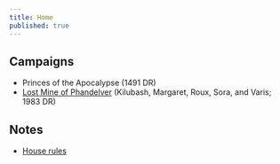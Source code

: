 ```yaml
---
title: Home
published: true
---
```


## Campaigns

* Princes of the Apocalypse
  (1491 DR)
* [Lost Mine of Phandelver][lmop]
  (Kilubash, Margaret, Roux, Sora, and Varis; 1983 DR)

## Notes

* [House rules][house-rules]

[lmop]: lost-mine-of-phandelver.md
[house-rules]: house-rules.md
